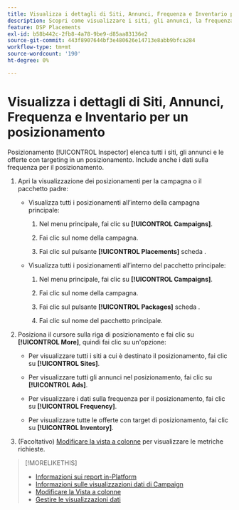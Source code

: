 ```yaml
---
title: Visualizza i dettagli di Siti, Annunci, Frequenza e Inventario per un posizionamento
description: Scopri come visualizzare i siti, gli annunci, la frequenza e i dati di inventario mirati per un posizionamento.
feature: DSP Placements
exl-id: b58b442c-2fb8-4a78-9be9-d85aa83136e2
source-git-commit: 443f8907644bf3e480626e14713e8abb9bfca284
workflow-type: tm+mt
source-wordcount: '190'
ht-degree: 0%

---
```


# Visualizza i dettagli di Siti, Annunci, Frequenza e Inventario per un posizionamento

Posizionamento [!UICONTROL Inspector] elenca tutti i siti, gli annunci e le offerte con targeting in un posizionamento. Include anche i dati sulla frequenza per il posizionamento.

1. Apri la visualizzazione dei posizionamenti per la campagna o il pacchetto padre:

   * Visualizza tutti i posizionamenti all’interno della campagna principale:

      1. Nel menu principale, fai clic su **[!UICONTROL Campaigns]**.

      1. Fai clic sul nome della campagna.

      1. Fai clic sul pulsante **[!UICONTROL Placements]** scheda .
   * Visualizza tutti i posizionamenti all’interno del pacchetto principale:

      1. Nel menu principale, fai clic su **[!UICONTROL Campaigns]**.

      1. Fai clic sul nome della campagna.

      1. Fai clic sul pulsante **[!UICONTROL Packages]** scheda .

      1. Fai clic sul nome del pacchetto principale.


1. Posiziona il cursore sulla riga di posizionamento e fai clic su **[!UICONTROL More]**, quindi fai clic su un&#39;opzione:

   * Per visualizzare tutti i siti a cui è destinato il posizionamento, fai clic su **[!UICONTROL Sites]**.

   * Per visualizzare tutti gli annunci nel posizionamento, fai clic su **[!UICONTROL Ads]**.

   * Per visualizzare i dati sulla frequenza per il posizionamento, fai clic su **[!UICONTROL Frequency]**.

   * Per visualizzare tutte le offerte con target di posizionamento, fai clic su **[!UICONTROL Inventory]**.

1. (Facoltativo) [Modificare la vista a colonne](column-view-change.md) per visualizzare le metriche richieste.

>[!MORELIKETHIS]
>
>* [Informazioni sui report in-Platform](campaign-reports-about.md)
>* [Informazioni sulle visualizzazioni dati di Campaign](campaign-data-views-about.md)
>* [Modificare la Vista a colonne](column-view-change.md)
>* [Gestire le visualizzazioni dati](campaign-data-visualization-manage.md)

